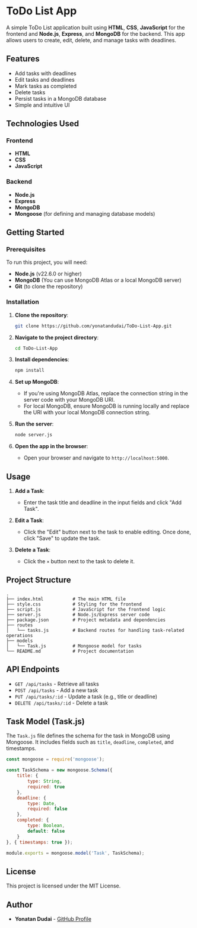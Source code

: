 # ToDo List App

A simple ToDo List application built using **HTML**, **CSS**, **JavaScript** for the frontend and **Node.js**, **Express**, and **MongoDB** for the backend. This app allows users to create, edit, delete, and manage tasks with deadlines.

## Features

- Add tasks with deadlines
- Edit tasks and deadlines
- Mark tasks as completed
- Delete tasks
- Persist tasks in a MongoDB database
- Simple and intuitive UI

## Technologies Used

### Frontend
- **HTML**
- **CSS**
- **JavaScript**

### Backend
- **Node.js**
- **Express**
- **MongoDB**
- **Mongoose** (for defining and managing database models)

## Getting Started

### Prerequisites

To run this project, you will need:

- **Node.js** (v22.6.0 or higher)
- **MongoDB** (You can use MongoDB Atlas or a local MongoDB server)
- **Git** (to clone the repository)

### Installation

1. **Clone the repository**:
   ```bash
   git clone https://github.com/yonatandudai/ToDo-List-App.git
   ```

2. **Navigate to the project directory**:
   ```bash
   cd ToDo-List-App
   ```

3. **Install dependencies**:
   ```bash
   npm install
   ```

4. **Set up MongoDB**:
   - If you're using MongoDB Atlas, replace the connection string in the server code with your MongoDB URI.
   - For local MongoDB, ensure MongoDB is running locally and replace the URI with your local MongoDB connection string.

5. **Run the server**:
   ```bash
   node server.js
   ```

6. **Open the app in the browser**:
   - Open your browser and navigate to `http://localhost:5000`.

## Usage

1. **Add a Task**:
   - Enter the task title and deadline in the input fields and click "Add Task".
  
2. **Edit a Task**:
   - Click the "Edit" button next to the task to enable editing. Once done, click "Save" to update the task.

3. **Delete a Task**:
   - Click the `×` button next to the task to delete it.

## Project Structure

```
.
├── index.html           # The main HTML file
├── style.css            # Styling for the frontend
├── script.js            # JavaScript for the frontend logic
├── server.js            # Node.js/Express server code
├── package.json         # Project metadata and dependencies
├── routes
│   └── tasks.js         # Backend routes for handling task-related operations
├── models
│   └── Task.js          # Mongoose model for tasks
└── README.md            # Project documentation
```

## API Endpoints

- `GET /api/tasks` - Retrieve all tasks
- `POST /api/tasks` - Add a new task
- `PUT /api/tasks/:id` - Update a task (e.g., title or deadline)
- `DELETE /api/tasks/:id` - Delete a task

## Task Model (Task.js)

The `Task.js` file defines the schema for the task in MongoDB using Mongoose. It includes fields such as `title`, `deadline`, `completed`, and timestamps.

```javascript
const mongoose = require('mongoose');

const TaskSchema = new mongoose.Schema({
    title: {
        type: String,
        required: true
    },
    deadline: {
        type: Date,
        required: false
    },
    completed: {
        type: Boolean,
        default: false
    }
}, { timestamps: true });

module.exports = mongoose.model('Task', TaskSchema);
```

## License

This project is licensed under the MIT License.

## Author

- **Yonatan Dudai** - [GitHub Profile](https://github.com/yonatandudai)
